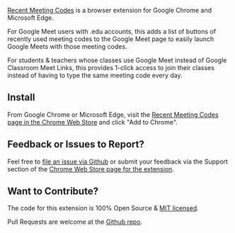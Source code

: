 [Recent Meeting Codes](https://chrome.google.com/webstore/detail/recent-meeting-codes/jblnhjdigaepgkbclpggccmhcmnpkghf) is a browser extension for Google Chrome and Microsoft Edge.

For Google Meet users with .edu accounts, this adds a list of buttons of recently used meeting codes to the Google Meet page to easily launch Google Meets with those meeting codes.

For students & teachers whose classes use Google Meet instead of Google Classroom Meet Links, this provides 1-click access to join their classes instead of having to type the same meeting code every day.

## Install

From Google Chrome or Microsoft Edge, visit the [Recent Meeting Codes page in the Chrome Web Store](https://chrome.google.com/webstore/detail/recent-meeting-codes/jblnhjdigaepgkbclpggccmhcmnpkghf) and click "Add to Chrome".

## Feedback or Issues to Report?

Feel free to [file an issue via Github](https://github.com/JohnRiv/recent-meeting-codes/issues) or submit your feedback via the Support section of the [Chrome Web Store page for the extension](https://chrome.google.com/webstore/detail/recent-meeting-codes/jblnhjdigaepgkbclpggccmhcmnpkghf).

## Want to Contribute?

The code for this extension is 100% Open Source & [MIT licensed](https://github.com/JohnRiv/recent-meeting-codes/blob/main/LICENSE).

Pull Requests are welcome at the [Github repo](https://github.com/JohnRiv/recent-meeting-codes).
